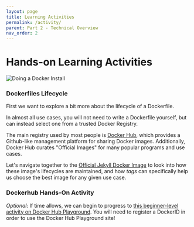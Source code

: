 ```yaml
---
layout: page
title: Learning Activities
permalink: /activity/
parent: Part 2 - Technical Overview
nav_order: 2
---
```


# Hands-on Learning Activities

![Doing a Docker Install](/figures/dockerinstall.png)

### Dockerfiles Lifecycle

First we want to explore a bit more about the lifecycle of a Dockerfile. 

In almost all use cases, you will not need to write a Dockerfile yourself, but can instead select one from a trusted Docker Registry.

The main registry used by most people is [Docker Hub](http://hub.docker.com), which provides a Github-like management platform for sharing Docker images. Additionally, Docker Hub curates "Official Images" for many popular programs and use cases.

Let's navigate together to the [Official Jekyll Docker Image](http://hub.docker.com/r/jekyll/jekyll/tags) to look into how these image's lifecycles are maintained, and how *tags* can specifically help us choose the best image for any given use case.
<br/>

### Dockerhub Hands-On Activity

*Optional*: If time allows, we can begin to progress to [this beginner-level activity on Docker Hub Playground](https://training.play-with-docker.com/beginner-linux/). You will need to register a DockerID in order to use the Docker Hub Playground site!

<!---
### Installing Docker/Q&A

Even though mastering Docker can help you solve the many environment and dependency issues you'll come across in computing, getting Docker itself running on any given system can be quite a challenging task initially!

First, we're going to check in on everyone's install status, to see who already has Docker installed. (No worries if you don't, it's not required- just gaining an understanding of our experience levels!)

Next, if you're interested in getting started with your install *now*, we'll allot this time to step through [the first steps of installation, as designated here](install.md), and to answer any questions that arise when reviewing these instructions.

Additionally, [this thorough guide](https://www.ezzeddinabdullah.com/posts/penguins-in-docker-a-tutorial-on-why-we-use-docker) was just published yesterday, walking through the basics of Docker up to creating Dockerfiles from a data engineering perspective!
--->